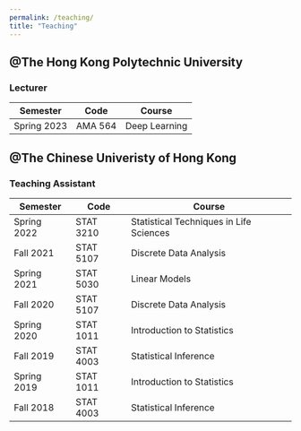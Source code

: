 ```yaml
---
permalink: /teaching/
title: "Teaching"
---
```


## @The Hong Kong Polytechnic University


### Lecturer	 

| Semester       | Code      |     Course                                                   |
| --------       | ------    | ------------------------------------------------------------ |
| Spring 2023    | AMA 564   | Deep Learning                                                |




## @The Chinese Univeristy of Hong Kong
### Teaching Assistant

| Semester       | Code       |     Course                                                 |
| --------       | ------     | ---------------------------------------------------------- |
| Spring 2022    | STAT 3210  | Statistical Techniques in Life Sciences                    |
| Fall 2021		   | STAT 5107  | Discrete Data Analysis                                   |
| Spring 2021    | STAT 5030  | Linear Models                                              |
| Fall 2020      | STAT 5107  | Discrete Data Analysis                                     |
| Spring 2020    | STAT 1011  | Introduction to Statistics                                 |
| Fall 2019      | STAT 4003  | Statistical Inference                                      |
| Spring 2019    | STAT 1011  | Introduction to Statistics                                 |
| Fall 2018      | STAT 4003  | Statistical Inference                                      |
    



